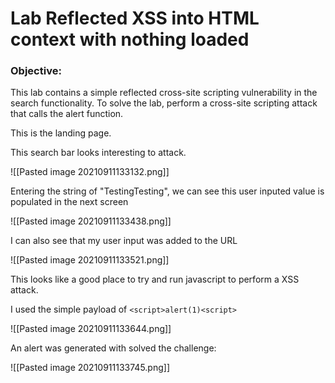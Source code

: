# Lab Reflected XSS into HTML context with nothing loaded


### Objective:
This lab contains a simple reflected cross-site scripting vulnerability in the search functionality. To solve the lab, perform a cross-site scripting attack that calls the alert function. 

This is the landing page.

This search bar looks interesting to attack.

![[Pasted image 20210911133132.png]]

Entering the string of "TestingTesting", we can see this user inputed value is populated in the next screen

![[Pasted image 20210911133438.png]]

I can also see that my user input was added to the URL

![[Pasted image 20210911133521.png]]

This looks like a good place to try and run javascript to perform a XSS attack.

I used the simple payload of `<script>alert(1)<script>`
	
![[Pasted image 20210911133644.png]]
	
An alert was generated with solved the challenge:

![[Pasted image 20210911133745.png]]